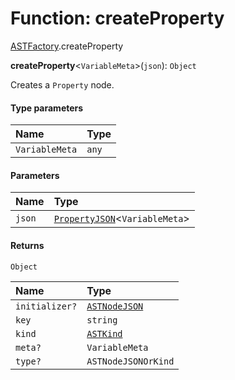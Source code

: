 # Function: createProperty

[ASTFactory](/auto-docs/editor/modules/ASTFactory.md).createProperty

**createProperty**<`VariableMeta`>(`json`): `Object`

Creates a `Property` node.

#### Type parameters

| Name | Type |
| :------ | :------ |
| `VariableMeta` | `any` |

#### Parameters

| Name | Type |
| :------ | :------ |
| `json` | [`PropertyJSON`](/auto-docs/editor/types/PropertyJSON.md)<`VariableMeta`> |

#### Returns

`Object`

| Name | Type |
| :------ | :------ |
| `initializer?` | [`ASTNodeJSON`](/auto-docs/editor/interfaces/ASTNodeJSON.md) |
| `key` | `string` |
| `kind` | [`ASTKind`](/auto-docs/editor/enums/ASTKind.md) |
| `meta?` | `VariableMeta` |
| `type?` | `ASTNodeJSONOrKind` |
